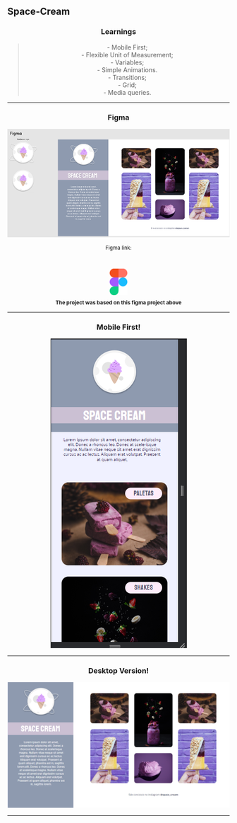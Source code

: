 ## Space-Cream

<h3 align="center">Learnings</h3>

> <p align="center">
> - Mobile First;
> <br/>
> - Flexible Unit of Measurement;
> <br/>
> - Variables;
> <br/>
> - Simple Animations.
> <br/>
> - Transitions;
> <br/>
> - Grid;
> <br/>
> - Media queries. 
</p>

<hr/>

<div align="center">

<h3>Figma</h3>

<img src="./assets/figma.png" />

<br/>

<sup>Figma link:</sup>	
<br/>	
<a href="https://www.figma.com/file/NNOcmHW5IVNgldbOufuUgI/Stage-03-Grid-com-anima%C3%A7%C3%B5es-Copy?fuid=1130144160993271217"> <img width="40px" src="./assets/figmaicon.png" />
</a>
<br/>
<sub><b>The project was based on this figma project above</b></sub>
<br/>	
</div>

<hr/>

<div align="center">

<h3 align="center">Mobile First!</h3>

<img src="./assets/mobile.png" />

</div>

<hr/>

<div align="center">

<h3 align="center">Desktop Version!</h3>

<img src="./assets/final.png" />

</div>

<hr/>

